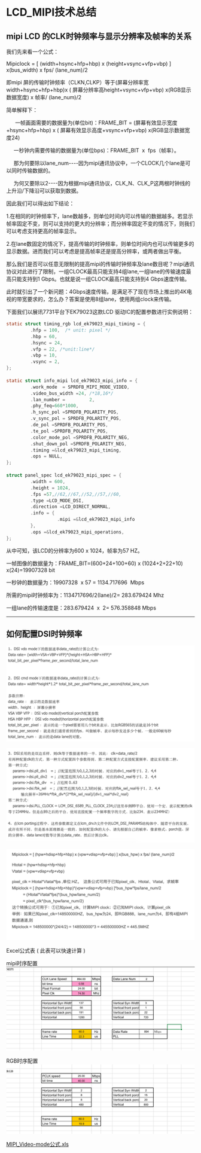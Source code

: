 # LCD_MIPI技术总结

## mipi LCD 的CLK时钟频率与显示分辨率及帧率的关系

我们先来看一个公式：

Mipiclock = [ (width+hsync+hfp+hbp) x (height+vsync+vfp+vbp) ] x(bus_width) x fps/ (lane_num)/2

即mipi 屏的传输时钟频率（CLKN,CLKP）等于(屏幕分辨率宽width+hsync+hfp+hbp)x ( 屏幕分辨率高height+vsync+vfp+vbp) x(RGB显示数据宽度) x 帧率/ (lane_num)/2

简单解释下：

      一帧画面需要的数据量为(单位bit)：FRAME_BIT = (屏幕有效显示宽度+hsync+hfp+hbp) x ( 屏幕有效显示高度+vsync+vfp+vbp) x(RGB显示数据宽度24)

     一秒钟内需要传输的数据量为(单位bps)：FRAME_BIT  x  fps（帧率）。

     那为何要除以lane_num----因为mipi通讯协议中，一个CLOCK几个lane是可以同时传输数据的。

     为何又要除以2----因为根据mipi通讯协议，CLK_N、CLK_P这两根时钟线的上升沿/下降沿可以获取到数据。

因此我们可以得出如下结论：

1.在相同的时钟频率下，lane数越多，则单位时间内可以传输的数据越多。若显示帧率固定不变，则可以支持的更大的分辨率；而分辨率固定不变的情况下，则我们可以考虑支持更高的帧率显示。

2.在lane数固定的情况下，提高传输的时钟频率，则单位时间内也可以传输更多的显示数据。进而我们可以考虑是提高帧率还是提高分辨率，或两者做出平衡。

那么我们是否可以任意无限制的提高mipi的传输时钟频率及lane数目呢？mipi通讯协议对此进行了限制，一组CLOCK最高只能支持4组lane,一组lane的传输速度最高只能支持到1 Gbps。也就是说一组CLOCK最高只能支持到4 Gbps速度传输。

此时就引出了一个新问题：4Gbps速度传输，是满足不了现在市场上推出的4K电视的带宽要求的，怎么办？答案是使用8组lane，使用两组clock来传输。

下面我们以展讯7731平台下EK79023这款LCD 驱动IC的配置参数进行实例说明：

```c
static struct timing_rgb lcd_ek79023_mipi_timing = {
         .hfp = 100,  /* unit: pixel */
         .hbp = 60,
         .hsync = 24,
         .vfp = 22, /*unit:line*/
         .vbp = 10,
         .vsync = 2,
};

static struct info_mipi lcd_ek79023_mipi_info = {
         .work_mode  = SPRDFB_MIPI_MODE_VIDEO,
         .video_bus_width =24, /*18,16*/
         .lan_number =         2,
         .phy_feq=660*1000,
         .h_sync_pol =SPRDFB_POLARITY_POS,
         .v_sync_pol = SPRDFB_POLARITY_POS,
         .de_pol =SPRDFB_POLARITY_POS,
         .te_pol =SPRDFB_POLARITY_POS,
         .color_mode_pol =SPRDFB_POLARITY_NEG,
         .shut_down_pol =SPRDFB_POLARITY_NEG,
         .timing =&lcd_ek79023_mipi_timing,
         .ops = NULL,
};

struct panel_spec lcd_ek79023_mipi_spec = {
         .width = 600,
         .height = 1024,
         .fps =57,//62,//67,//52,//57,//60,
         .type =LCD_MODE_DSI,
         .direction =LCD_DIRECT_NORMAL,
         .info = {
                   .mipi =&lcd_ek79023_mipi_info
         },
         .ops =&lcd_ek79023_mipi_operations,
};
```

从中可知，该LCD的分辨率为600 x 1024，帧率为57 HZ。

一帧图像的数据量为：FRAME_BIT=(600+24+100+60) x (1024+2+22+10) x(24)=19907328 bit

一秒钟的数据量为：19907328  x 57 = 1134.717696  Mbps

所需的mipi时钟频率为：1134717696/2(lane)/2= 283.679424 Mhz

一组lane的传输速度是：283.679424  x  2= 576.358848 Mbps

---

## 如何配置DSI时钟频率

![img_1](./img/97B5919E-A35A-4AB4-859C-772EFC5F99DB.png)

![img_2](./img/1FB408BA-0AFF-47F4-AB77-A8D38C204736.png)

![img_3](./img/68282CF1-5B16-4449-ADA5-614504567AB8.png)

Excel公式表 ( 此表可以快速计算 )

mipi时序配置
![img_mipi](img/2C61EE91-5139-4198-BA75-78EDADC019DC.png)

RGB时序配置
![img_rgb](img/EA88DE89-72EA-4D96-B9A8-ECD206A927B0.png)

[MIPI_Video-mode公式.xls](res/MIPI_Video%20mode公式.xls)
